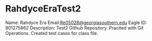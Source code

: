 # RahdyceEraTest2
Name: Rahdyce Era
Email:Re05028@georgiasouthern.edu
Eagle ID: 901275862
Description: Test2 Github Repository. Pracited with Git Operations. Created test cases for class file.
